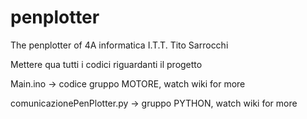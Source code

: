 # penplotter
The penplotter of 4A informatica I.T.T. Tito Sarrocchi

Mettere qua tutti i codici riguardanti il progetto

Main.ino -> codice gruppo MOTORE, watch wiki for more

comunicazionePenPlotter.py -> gruppo PYTHON, watch wiki for more
